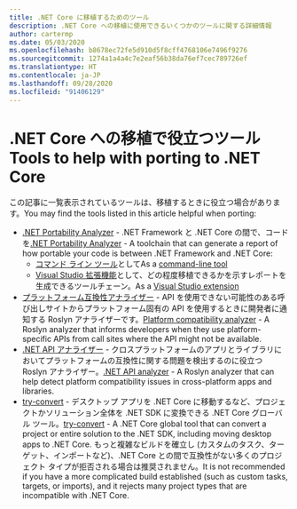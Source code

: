 ```yaml
---
title: .NET Core に移植するためのツール
description: .NET Core への移植に使用できるいくつかのツールに関する詳細情報
author: cartermp
ms.date: 05/03/2020
ms.openlocfilehash: b8678ec72fe5d910d5f8cff4768106e7496f9276
ms.sourcegitcommit: 1274a1a4a4c7e2eaf56b38da76ef7cec789726ef
ms.translationtype: HT
ms.contentlocale: ja-JP
ms.lasthandoff: 09/28/2020
ms.locfileid: "91406129"
---
```

# <a name="tools-to-help-with-porting-to-net-core"></a><span data-ttu-id="30ed4-103">.NET Core への移植で役立つツール</span><span class="sxs-lookup"><span data-stu-id="30ed4-103">Tools to help with porting to .NET Core</span></span>

<span data-ttu-id="30ed4-104">この記事に一覧表示されているツールは、移植するときに役立つ場合があります。</span><span class="sxs-lookup"><span data-stu-id="30ed4-104">You may find the tools listed in this article helpful when porting:</span></span>

- <span data-ttu-id="30ed4-105">[.NET Portability Analyzer](../../standard/analyzers/portability-analyzer.md) - .NET Framework と .NET Core の間で、コードを</span><span class="sxs-lookup"><span data-stu-id="30ed4-105">[.NET Portability Analyzer](../../standard/analyzers/portability-analyzer.md) - A toolchain that can generate a report of how portable your code is between .NET Framework and .NET Core:</span></span>
  - <span data-ttu-id="30ed4-106">[コマンド ライン ツール](https://github.com/Microsoft/dotnet-apiport/releases)として</span><span class="sxs-lookup"><span data-stu-id="30ed4-106">As a [command-line tool](https://github.com/Microsoft/dotnet-apiport/releases)</span></span>
  - <span data-ttu-id="30ed4-107">[Visual Studio 拡張機能](https://marketplace.visualstudio.com/items?itemName=ConnieYau.NETPortabilityAnalyzer)として、どの程度移植できるかを示すレポートを生成できるツールチェーン。</span><span class="sxs-lookup"><span data-stu-id="30ed4-107">As a [Visual Studio extension](https://marketplace.visualstudio.com/items?itemName=ConnieYau.NETPortabilityAnalyzer)</span></span>
- <span data-ttu-id="30ed4-108">[プラットフォーム互換性アナライザー](../../standard/analyzers/platform-compat-analyzer.md) - API を使用できない可能性のある呼び出しサイトからプラットフォーム固有の API を使用するときに開発者に通知する Roslyn アナライザーです。</span><span class="sxs-lookup"><span data-stu-id="30ed4-108">[Platform compatibility analyzer](../../standard/analyzers/platform-compat-analyzer.md) - A Roslyn analyzer that informs developers when they use platform-specific APIs from call sites where the API might not be available.</span></span>
- <span data-ttu-id="30ed4-109">[.NET API アナライザー](../../standard/analyzers/api-analyzer.md) - クロスプラットフォームのアプリとライブラリにおいてプラットフォームの互換性に関する問題を検出するのに役立つ Roslyn アナライザー。</span><span class="sxs-lookup"><span data-stu-id="30ed4-109">[.NET API analyzer](../../standard/analyzers/api-analyzer.md) - A Roslyn analyzer that can help detect platform compatibility issues in cross-platform apps and libraries.</span></span>
- <span data-ttu-id="30ed4-110">[try-convert](https://www.nuget.org/packages/try-convert/) - デスクトップ アプリを .NET Core に移動するなど、プロジェクトかソリューション全体を .NET SDK に変換できる .NET Core グローバル ツール。</span><span class="sxs-lookup"><span data-stu-id="30ed4-110">[try-convert](https://www.nuget.org/packages/try-convert/) - A .NET Core global tool that can convert a project or entire solution to the .NET SDK, including moving desktop apps to .NET Core.</span></span> <span data-ttu-id="30ed4-111">もっと複雑なビルドを確立し (カスタムのタスク、ターゲット、インポートなど)、.NET Core との間で互換性がない多くのプロジェクト タイプが拒否される場合は推奨されません。</span><span class="sxs-lookup"><span data-stu-id="30ed4-111">It is not recommended if you have a more complicated build established (such as custom tasks, targets, or imports), and it rejects many project types that are incompatible with .NET Core.</span></span>
